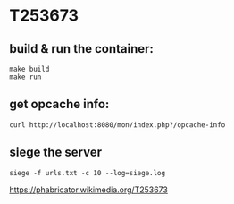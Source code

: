 # T253673

## build & run the container:
```
make build
make run
```

## get opcache info:
```
curl http://localhost:8080/mon/index.php?/opcache-info
```

## siege the server
```
siege -f urls.txt -c 10 --log=siege.log
```

https://phabricator.wikimedia.org/T253673
